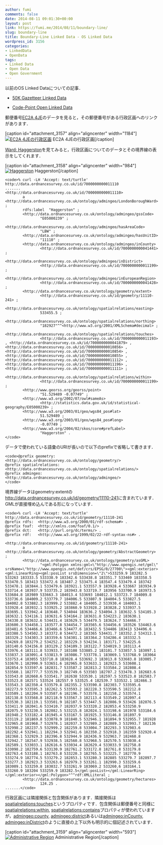 ```yaml
---
author: fumi
comments: false
date: 2014-08-11 09:01:30+00:00
layout: post
link: https://fumi.me/2014/08/11/boundary-line/
slug: boundary-line
title: Boundary-Line Linked Data - OS Linked Data
wordpress_id: 3156
categories:
- LinkedData
- OpenData
tags:
- Linked Data
- Open Data
- Open Government
---
```


以前のOS Linked Dataについての記事．






  * [50K Gazetteer Linked Data](/2014/08/05/50k-gazetteer/)


  * [Code-Point Open Linked Data](/2014/08/08/code-point/)





郵便番号[EC2A 4JE](http://data.ordnancesurvey.co.uk/doc/postcodeunit/EC2A4JE)のデータを見ると，その郵便番号がある行政区画へのリンクがあります．



[caption id="attachment_3157" align="aligncenter" width="1184"][![EC2A 4JEの行政区画](http://fumi.me/wp-content/uploads/2014/08/EC2A_4JE1.png)](http://fumi.me/wp-content/uploads/2014/08/EC2A_4JE1.png) EC2A 4JEの行政区画[/caption]



[Ward: Haggerston](http://data.ordnancesurvey.co.uk/id/7000000000011110)を見てみると，行政区画についてのデータとその境界線の表示をしてくれます．



[caption id="attachment_3158" align="aligncenter" width="984"][![Haggerston](http://fumi.me/wp-content/uploads/2014/08/Haggerston.png)](http://fumi.me/wp-content/uploads/2014/08/Haggerston.png) Haggerston[/caption]









    
    <code>% curl -LH 'Accept: text/turtle' http://data.ordnancesurvey.co.uk/id/7000000000011110
    .......
    <http://data.ordnancesurvey.co.uk/id/7000000000011110>
            a           <http://data.ordnancesurvey.co.uk/ontology/admingeo/LondonBoroughWard> ;
            rdfs:label  "Haggerston" ;
            <http://data.ordnancesurvey.co.uk/ontology/admingeo/gssCode>
                    "E05000239" ;
            <http://data.ordnancesurvey.co.uk/ontology/admingeo/hasAreaCode>
                    "LBW" ;
            <http://data.ordnancesurvey.co.uk/ontology/admingeo/hasUnitID>
                    "11110" ;
            <http://data.ordnancesurvey.co.uk/ontology/admingeo/inCounty>
                    <http://data.ordnancesurvey.co.uk/id/7000000000041441> ;
            <http://data.ordnancesurvey.co.uk/ontology/admingeo/inDistrict>
                    <http://data.ordnancesurvey.co.uk/id/7000000000011199> ;
            <http://data.ordnancesurvey.co.uk/ontology/admingeo/inEuropeanRegion>
                    <http://data.ordnancesurvey.co.uk/id/7000000000041428> ;
            <http://data.ordnancesurvey.co.uk/ontology/geometry/extent>
                    <http://data.ordnancesurvey.co.uk/id/geometry/11110-241> ;
            <http://data.ordnancesurvey.co.uk/ontology/spatialrelations/easting>
                    533455.5 ;
            <http://data.ordnancesurvey.co.uk/ontology/spatialrelations/northing>
                    "182927"^^<http://www.w3.org/2001/XMLSchema#decimal> ;
            <http://data.ordnancesurvey.co.uk/ontology/spatialrelations/touches>
                    <http://data.ordnancesurvey.co.uk/id/7000000000011193> , <http://data.ordnancesurvey.co.uk/id/7000000000041879> , <http://data.ordnancesurvey.co.uk/id/7000000000010856> , <http://data.ordnancesurvey.co.uk/id/7000000000010854> , <http://data.ordnancesurvey.co.uk/id/7000000000010855> , <http://data.ordnancesurvey.co.uk/id/7000000000011112> , <http://data.ordnancesurvey.co.uk/id/7000000000011196> , <http://data.ordnancesurvey.co.uk/id/7000000000011111> ;
            <http://data.ordnancesurvey.co.uk/ontology/spatialrelations/within>
                    <http://data.ordnancesurvey.co.uk/id/7000000000011199> ;
            <http://www.georss.org/georss/point>
                    "51.529489 -0.07749" ;
            <http://www.w3.org/2002/07/owl#sameAs>
                    <http://statistics.data.gov.uk/id/statistical-geography/E05000239> ;
            <http://www.w3.org/2003/01/geo/wgs84_pos#lat>
                    51.529489 ;
            <http://www.w3.org/2003/01/geo/wgs84_pos#long>
                    -0.07749 ;
            <http://www.w3.org/2004/02/skos/core#prefLabel>
                    "Haggerston" .
    </code>





データで使われている語彙のURIが長いので以下のprefixで省略して書きます．



    
    <code>@prefix geometry: <http://data.ordnancesurvey.co.uk/ontology/geometry/>
    @prefix spatialrelations: <http://data.ordnancesurvey.co.uk/ontology/spatialrelations/>
    @prefix admingeo: <http://data.ordnancesurvey.co.uk/ontology/admingeo/>
    </code>





境界線データはgeometry:extentの<http://data.ordnancesurvey.co.uk/id/geometry/11110-241>に含まれています．GMLが直接埋め込んである形になっています．




    
    <code>% curl -LH 'Accept: text/turtle' http://data.ordnancesurvey.co.uk/id/geometry/11110-241
    @prefix rdfs:  <http://www.w3.org/2000/01/rdf-schema#> .
    @prefix foaf:  <http://xmlns.com/foaf/0.1/> .
    @prefix dct:   <http://purl.org/dc/terms/> .
    @prefix rdf:   <http://www.w3.org/1999/02/22-rdf-syntax-ns#> .
    
    <http://data.ordnancesurvey.co.uk/id/geometry/11110-241>
            a       <http://data.ordnancesurvey.co.uk/ontology/geometry/AbstractGeometry> ;
            <http://data.ordnancesurvey.co.uk/ontology/geometry/asGML>
                    "<gml:Polygon xmlns:gml=\"http://www.opengis.net/gml\" srsName=\"http://www.opengis.net/def/crs/EPSG/0/27700\"><gml:exterior><gml:LinearRing><gml:posList srsDimension=\"2\">533259.9 183282.5 533263 183333.5 533338.9 183342.6 533438.8 183351.7 533469 183358.5 533470.5 183413 533472.6 183487.2 533475.4 183547.4 533479.4 183742 533478.1 183844.1 533479.6 183921.1 533557.9 183928.4 533667 183934.9 533714.4 183937.9 533735.2 183943.8 533719.7 183956 533700.9 183973.5 533684.8 183989 533663.3 184013.4 533693 184012.1 533723.7 184009.8 533736.6 184009.2 533779.7 184006.5 533807.9 184004.5 533827.5 184002.8 533882.3 183999.2 533882.4 184005.2 533930.4 184003.1 533928.4 183932.1 533925.2 183860.9 533928.2 183828.2 533937.5 183695.1 533942.4 183648.7 534044 183636.2 534094.3 183632.5 534105.3 183632.1 534116.1 183631.6 534164.2 183631.8 534223.2 183630.1 534330.8 183632.6 534431.4 183629.5 534479.5 183624.7 534466.7 183600.3 534458.1 183577.8 534454.7 183565.6 534456.6 183526 534463.6 183481.6 534466.6 183466.6 534477.6 183432.5 534486 183413 534496.6 183388.5 534502.3 183372.8 534472.2 183365 534431.7 183352.2 534313.1 183329.2 534303.3 183359.6 534301.1 183364.2 534286.4 183332.5 534269.8 183279.2 534252.2 183229.3 534234.1 183171.7 534225.6 183140.6 534156.8 183129.2 534109.3 183122.7 534019.3 183113.4 533976.4 183111.8 533933.7 183108 533885.2 183101.7 533857.5 183097.1 533837.3 183091.4 533813.9 183086.7 533778.1 183069.1 533768.9 183064 533753.4 183055 533710.8 183028.4 533692.3 183013.8 533683.8 183005.7 533670.1 182990.9 533651.6 182965.8 533633.1 182923.5 533608.1 182854.9 533597.6 182831.7 533587.2 182813.2 533584.2 182808.4 533560.1 182777.7 533539.3 182749.6 533503 182707.2 533478.3 182683.6 533543.8 182668.6 533541.7 182638 533530.1 182597.5 533523.8 182583.7 533523.8 182571 533524 182557.9 533525.4 182539.7 533532.1 182466.3 533543.3 182350.4 533579.8 182355.2 533590.8 182303.7 533595.6 182273.9 533595.3 182262.5 533593.2 182228.3 533590.5 182212.8 533589.1 182204.9 533587.6 182196.7 533578.1 182158.2 533574.1 182138.8 533568.8 182118.9 533567.3 182113.4 533549.2 182097.4 533530.3 182119.1 533501.9 182107.5 533447.5 182086.9 533426 182076.5 533411.9 182041.6 533410.7 182037.9 533320.2 182053.4 533250.9 182075.9 533230.5 182082.5 533215.8 182024.1 533198.6 181978 533184.6 181948.2 533182.4 181945.4 533167.5 181925.3 533146.8 181897.9 533119.2 181869.8 533078.9 181840.5 532946.1 181894.9 532955.7 181928 532965.8 181968.7 532978.1 182037.3 532989.2 182089.3 532993.7 182136 532998.2 182237.5 532999.2 182259.8 533004.7 182293.3 532983.6 182292.4 532941.1 182294.3 532941.6 182350.2 532918.3 182359 532920.4 182368.1 532929.3 182396.8 532944.9 182436.9 532963.7 182460.8 532942.7 182547.9 532938.5 182560.8 532968.5 182570.5 533030.4 182589.1 533033.1 182616.6 533034.4 182629.4 533033.9 182758.8 533098.2 182759.6 533130.9 182761.2 533172.8 182761.8 533179.8 182763.4 533188.1 182763.8 533220.3 182765.5 533225.7 182770.9 533274.9 182774.5 533279.2 182853.1 533280.3 182885 533279.7 182897.7 533277.3 182923.3 533263.6 182979.3 533261.1 182990.3 533259.6 183009.1 533259.8 183032.7 533261.9 183069.2 533260.6 183164.1 533260.9 183204 533259.9 183282.5</gml:posList></gml:LinearRing></gml:exterior></gml:Polygon>"^^rdf:XMLLiteral ;
            <http://data.ordnancesurvey.co.uk/ontology/geometry/hectares>
                    124.25 .
    .......</code>





行政区画には隣接関係と包含関係があります．隣接関係は [spatialrelations:touches](http://data.ordnancesurvey.co.uk/ontology/spatialrelations/touches)というプロパティです．包含関係は郵便番号と同様に[spatialrelations:within](http://data.ordnancesurvey.co.uk/ontology/spatialrelations/within), [spatialrelations:contains](http://data.ordnancesurvey.co.uk/ontology/spatialrelations/within)プロパティが使われていますが，[admingeo:county](http://data.ordnancesurvey.co.uk/ontology/admingeo/county), [admingeo:district](http://data.ordnancesurvey.co.uk/ontology/admingeo/district)あるいは[admingeo:inCounty](http://data.ordnancesurvey.co.uk/ontology/admingeo/inCounty), [admingeo:inDistrict](http://data.ordnancesurvey.co.uk/ontology/admingeo/inDistrict)のように直接の上下以外も明示的に個記述されています．



[caption id="attachment_3159" align="aligncenter" width="593"][![Administrative Region](http://fumi.me/wp-content/uploads/2014/08/AdministrativeRegion.png)](http://fumi.me/wp-content/uploads/2014/08/AdministrativeRegion.png) Administrative Region[/caption]
